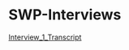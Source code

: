 # SWP-Interviews

[Interview_1_Transcript]([https://github.com/user/repo/blob/branch/other_file.md](https://github.com/AlfyK1s/SWP-Interviews/blob/main/Interview_transcript_1))

